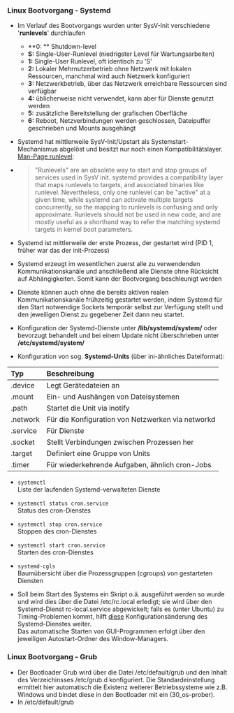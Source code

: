 ### Linux Bootvorgang - Systemd

* Im Verlauf des Bootvorgangs wurden unter SysV-Init verschiedene '**runlevels**' durchlaufen

  * **0: **
    Shutdown-level
  * **S:** 
    Single-User-Runlevel \(niedrigster Level für Wartungsarbeiten\)
  * **1:** 
    Single-User Runlevel, oft identisch zu 'S'
  * **2:** 
    Lokaler Mehrnutzerbetrieb ohne Netzwerk mit lokalen Ressourcen, manchmal wird auch Netzwerk konfiguriert
  * **3:** 
    Netzwerkbetrieb, über das Netzwerk erreichbare Ressourcen sind verfügbar
  * **4:** 
    üblicherweise nicht verwendet, kann aber für Dienste genutzt werden
  * **5:** 
    zusätzliche Bereitstellung der grafischen Oberfläche
  * **6:** 
    Reboot, Netzverbindungen werden geschlossen, Dateipuffer geschrieben und Mounts ausgehängt

* Systemd hat mittlerweile SysV-Init/Upstart als Systemstart-Mechanismus abgelöst und besitzt nur noch einen Kompatibilitätslayer. [Man-Page runlevel](https://www.freedesktop.org/software/systemd/man/runlevel.html):

* > "Runlevels" are an obsolete way to start and stop groups of services used in SysV init. systemd provides a compatibility layer that maps runlevels to targets, and associated binaries like runlevel. Nevertheless, only one runlevel can be "active" at a given time, while systemd can activate multiple targets concurrently, so the mapping to runlevels is confusing and only approximate. Runlevels should not be used in new code, and are mostly useful as a shorthand way to refer the matching systemd targets in kernel boot parameters.
* Systemd ist mittlerweile der erste Prozess, der gestartet wird \(PID 1, früher war das der init-Prozess\)

* Systemd erzeugt im wesentlichen zuerst alle zu verwendenden Kommunikationskanäle und anschließend alle Dienste ohne Rücksicht auf Abhängigkeiten. Somit kann der Bootvorgang beschleunigt werden

* Dienste können auch ohne die bereits aktiven realen Kommunikationskanäle frühzeitig gestartet werden, indem Systemd für den Start notwendige Sockets temporär selbst zur Verfügung stellt und den jeweiligen Dienst zu gegebener Zeit dann neu startet.

* Konfiguration der Systemd-Dienste unter **/lib/systemd/system/** oder bevorzugt behandelt und bei einem Update nicht überschrieben unter **/etc/systemd/system/**

* Konfiguration von sog. **Systemd-Units** \(über ini-ähnliches Dateiformat\):

| Typ | Beschreibung |
| :--- | :--- |
| .device | Legt Gerätedateien an |
| .mount | Ein- und Aushängen von Dateisystemen |
| .path | Startet die Unit via inotify |
| .network | Für die Konfiguration von Netzwerken via networkd |
| .service | Für Dienste |
| .socket | Stellt Verbindungen zwischen Prozessen her |
| .target | Definiert eine Gruppe von Units |
| .timer | Für wiederkehrende Aufgaben, ähnlich cron-Jobs |

* `systemctl`  
  Liste der laufenden Systemd-verwalteten Dienste

* `systemctl status cron.service`  
  Status des cron-Dienstes

* `systemctl stop cron.service`  
  Stoppen des cron-Dienstes

* `systemctl start cron.service`  
  Starten des cron-Dienstes

* `systemd-cgls`  
  Baumübersicht über die Prozessgruppen \(cgroups\) von gestarteten Diensten

* Soll beim Start des Systems ein Skript o.ä. ausgeführt werden so wurde und wird dies über die Datei /etc/rc.local erledigt; sie wird über den Systemd-Dienst rc-local.service abgewickelt; falls es \(unter Ubuntu\) zu Timing-Problemen kommt, hilft [diese](https://wiki.ubuntuusers.de/systemd/Problembehebung/#etc-rc-local-wird-zur-falschen-Zeit-ausgefuehrt) Konfigurationsänderung des Systemd-Dienstes weiter.  
  Das automatische Starten von GUI-Programmen erfolgt über den jeweiligen Autostart-Ordner des Window-Managers.

### Linux Bootvorgang - Grub

* Der Bootloader Grub wird über die Datei /etc/default/grub und den Inhalt des Verzeichinsses /etc/grub.d konfiguriert. Die Standardeinstellung ermittelt hier automatisch die Existenz weiterer Betriebssysteme wie z.B. Windows und bindet diese in den Bootloader mit ein \(30\_os-prober\).
* In /etc/default/grub



